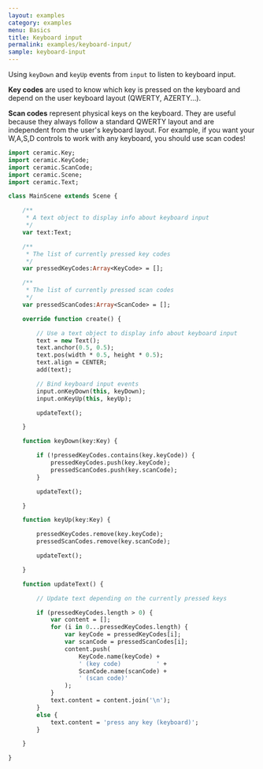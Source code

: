 ```yaml
---
layout: examples
category: examples
menu: Basics
title: Keyboard input
permalink: examples/keyboard-input/
sample: keyboard-input
---
```


Using `keyDown` and `keyUp` events from `input` to listen to keyboard input.

<p class="extra-info"><strong>Key codes</strong> are used to know which key is pressed on the keyboard and depend on the user keyboard layout (QWERTY, AZERTY...).</p>

<p class="extra-info"><strong>Scan codes</strong> represent physical keys on the keyboard. They are useful because they always follow a standard QWERTY layout and are independent from the user's keyboard layout. For example, if you want your W,A,S,D controls to work with any keyboard, you should use scan codes!</p>

```haxe
import ceramic.Key;
import ceramic.KeyCode;
import ceramic.ScanCode;
import ceramic.Scene;
import ceramic.Text;

class MainScene extends Scene {

    /**
     * A text object to display info about keyboard input
     */
    var text:Text;

    /**
     * The list of currently pressed key codes
     */
    var pressedKeyCodes:Array<KeyCode> = [];

    /**
     * The list of currently pressed scan codes
     */
    var pressedScanCodes:Array<ScanCode> = [];

    override function create() {

        // Use a text object to display info about keyboard input
        text = new Text();
        text.anchor(0.5, 0.5);
        text.pos(width * 0.5, height * 0.5);
        text.align = CENTER;
        add(text);

        // Bind keyboard input events
        input.onKeyDown(this, keyDown);
        input.onKeyUp(this, keyUp);

        updateText();

    }

    function keyDown(key:Key) {

        if (!pressedKeyCodes.contains(key.keyCode)) {
            pressedKeyCodes.push(key.keyCode);
            pressedScanCodes.push(key.scanCode);
        }

        updateText();

    }

    function keyUp(key:Key) {

        pressedKeyCodes.remove(key.keyCode);
        pressedScanCodes.remove(key.scanCode);

        updateText();

    }

    function updateText() {

        // Update text depending on the currently pressed keys

        if (pressedKeyCodes.length > 0) {
            var content = [];
            for (i in 0...pressedKeyCodes.length) {
                var keyCode = pressedKeyCodes[i];
                var scanCode = pressedScanCodes[i];
                content.push(
                    KeyCode.name(keyCode) +
                    ' (key code)          ' +
                    ScanCode.name(scanCode) +
                    ' (scan code)'
                );
            }
            text.content = content.join('\n');
        }
        else {
            text.content = 'press any key (keyboard)';
        }

    }

}
```